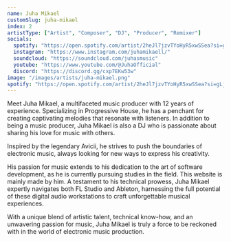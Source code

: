 ```yaml
---
name: Juha Mikael
customSlug: juha-mikael
index: 2
artistType: ["Artist", "Composer", "DJ", "Producer", "Remixer"]
socials:
  spotify: "https://open.spotify.com/artist/2heJl7jzvTYoHyR5xwSSea?si=gLjTaLmzQhSQ_C0pUTI0Tw"
  instagram: "https://www.instagram.com/juhamikaell/"
  soundcloud: "https://soundcloud.com/juhasmusic"
  youtube: "https://www.youtube.com/@JuhaOfficial"
  discord: "https://discord.gg/cxp7EKw53w"
image: "/images/artists/juha-mikael.png"
spotify: "https://open.spotify.com/artist/2heJl7jzvTYoHyR5xwSSea?si=gLjTaLmzQhSQ_C0pUTI0Tw"
---
```


Meet Juha Mikael, a multifaceted music producer with 12 years of experience. Specializing in Progressive House, he has a penchant for creating captivating melodies that resonate with listeners. In addition to being a music producer, Juha Mikael is also a DJ who is passionate about sharing his love for music with others.

Inspired by the legendary Avicii, he strives to push the boundaries of electronic music, always looking for new ways to express his creativity.

His passion for music extends to his dedication to the art of software development, as he is currently pursuing studies in the field. This website is mainly made by him. A testament to his technical prowess, Juha Mikael expertly navigates both FL Studio and Ableton, harnessing the full potential of these digital audio workstations to craft unforgettable musical experiences.

With a unique blend of artistic talent, technical know-how, and an unwavering passion for music, Juha Mikael is truly a force to be reckoned with in the world of electronic music production.
